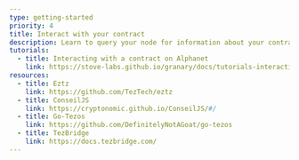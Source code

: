 ```yaml
---
type: getting-started
priority: 4
title: Interact with your contract
description: Learn to query your node for information about your contracts. Start building applications.
tutorials:
  - title: Interacting with a contract on Alphanet
    link: https://stove-labs.github.io/granary/docs/tutorials-interacting-with-a-tezos-smart-contract
resources:
  - title: Eztz
    link: https://github.com/TezTech/eztz
  - title: ConseilJS
    link: https://cryptonomic.github.io/ConseilJS/#/
  - title: Go-Tezos
    link: https://github.com/DefinitelyNotAGoat/go-tezos
  - title: TezBridge
    link: https://docs.tezbridge.com/
---
```


